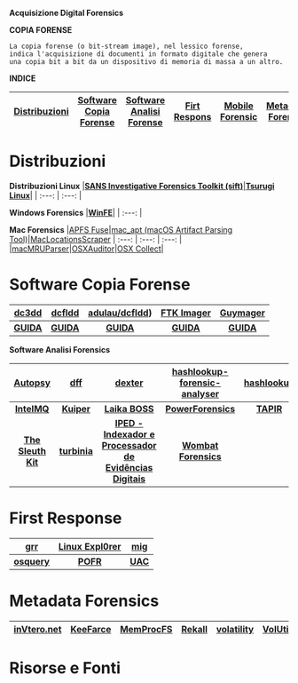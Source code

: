 **Acquisizione Digital Forensics**

**COPIA FORENSE**
```
La copia forense (o bit-stream image), nel lessico forense, 
indica l'acquisizione di documenti in formato digitale che genera 
una copia bit a bit da un dispositivo di memoria di massa a un altro.
```

**INDICE** 


|[**Distribuzioni**]()|[Software Copia Forense]()|[**Software Analisi Forense**]()|[**Firt Respons**]()|[**Mobile Forensic**]()|[**Metadata Forensic**]()|[**Fonti e Risorse**]()|
| :---: | :---: | :---: | :---: | :---: | :---: | :---: |


# Distribuzioni

**Distribuzioni Linux**
|[**SANS Investigative Forensics Toolkit (sift)**](https://github.com/teamdfir/sift)|[**Tsurugi Linux**](https://tsurugi-linux.org/)|
| :---: | :---: |


**Windows Forensics**
|[**WinFE**](https://www.winfe.net/home)|
| :---: |



**Mac Forensics**
|[APFS Fuse](https://github.com/sgan81/apfs-fuse)|[mac_apt (macOS Artifact Parsing Tool)](https://github.com/ydkhatri/mac_apt)|[MacLocationsScraper](https://github.com/mac4n6/Mac-Locations-Scraper)
| :---: | :---: | :---: |
|[macMRUParser](https://github.com/mac4n6/macMRU-Parser)|[OSXAuditor](https://github.com/jipegit/OSXAuditor)|[OSX Collect](https://github.com/Yelp/osxcollector)|


# Software Copia Forense

|[**dc3dd**](https://sourceforge.net/projects/dc3dd/)|[**dcfldd**](https://dcfldd.sourceforge.net/)|[**adulau/dcfldd**](https://github.com/adulau/dcfldd))|[**FTK Imager**](https://accessdata.com/product-download/ftk-imager-version-4-5)|[**Guymager**](https://guymager.sourceforge.io/)|
| :---: | :---: | :---: | :---: | :---: |
|[**GUIDA**]()|[**GUIDA**]()|[**GUIDA**]()|[**GUIDA**]()|[**GUIDA**]()|

**Software Analisi Forensics**

|[**Autopsy**](http://www.sleuthkit.org/autopsy/)|[**dff**](https://github.com/arxsys/dff)|[**dexter**](https://github.com/coinbase/dexter)|[**hashlookup-forensic-analyser**](https://github.com/hashlookup/hashlookup-forensic-analyser)|[**hashlookup**](https://www.circl.lu/services/hashlookup/)|
| :---: | :---: | :---: | :---: | :---: |
|[**IntelMQ**](https://github.com/certtools/intelmq)|[**Kuiper**](https://github.com/DFIRKuiper/Kuiper)|[**Laika BOSS**](https://github.com/lmco/laikaboss)|[**PowerForensics**](https://github.com/Invoke-IR/PowerForensics)|[**TAPIR**](https://github.com/tap-ir/tapir)|
|[**The Sleuth Kit**](https://github.com/sleuthkit/sleuthkit)|[**turbinia**](https://github.com/google/turbinia)|[**IPED - Indexador e Processador de Evidências Digitais**](https://github.com/sepinf-inc/IPED)|[**Wombat Forensics**](https://github.com/pjrinaldi/wombatforensics)|



# First Response
|[**grr**](https://github.com/google/grr)|[**Linux Expl0rer**](https://github.com/intezer/linux-explorer)|[**mig**](https://github.com/mozilla/mig)|
| :---: | :---: | :---: |
|[**osquery**](https://github.com/osquery/osquery)|[**POFR**](https://github.com/gmagklaras/pofr)|[**UAC**](https://github.com/tclahr/uac)|



# Metadata Forensics
|[inVtero.net](https://github.com/ShaneK2/inVtero.net)|[KeeFarce](https://github.com/denandz/KeeFarce)|[MemProcFS](https://github.com/ufrisk/MemProcFS)|[Rekall](https://github.com/google/rekall)|[volatility](https://github.com/volatilityfoundation/volatility)|[VolUtility](https://github.com/kevthehermit/VolUtility)|
| :---: | :---: | :---: | :---: | :---: | :---: |


# Risorse e Fonti
